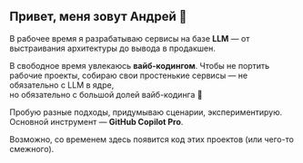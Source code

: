 ## Привет, меня зовут Андрей 👋  

В рабочее время я разрабатываю сервисы на базе **LLM** — от выстраивания архитектуры до вывода в продакшен.  

В свободное время увлекаюсь **вайб-кодингом**. Чтобы не портить рабочие проекты, собираю свои простенькие сервисы — не обязательно с LLM в ядре,  
но обязательно с большой долей вайб-кодинга 🙂  

Пробую разные подходы, придумываю сценарии, экспериментирую.  
Основной инструмент — **GitHub Copilot Pro**.  

Возможно, со временем здесь появится код этих проектов (или чего-то смежного). 

<!--
**Alvis44/Alvis44** is a ✨ _special_ ✨ repository because its `README.md` (this file) appears on your GitHub profile.

Here are some ideas to get you started:

- 🔭 I’m currently working on ...
- 🌱 I’m currently learning ...
- 👯 I’m looking to collaborate on ...
- 🤔 I’m looking for help with ...
- 💬 Ask me about ...
- 📫 How to reach me: ...
- 😄 Pronouns: ...
- ⚡ Fun fact: ...
-->
